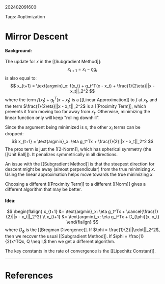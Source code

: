 202402091600

Tags: #optimization 

# Mirror Descent

#### Background:
The update for $x$ in the [[Subgradient Method]]:
$$
x_{t+1} = x_t - \eta g_t
$$
is also equal to:
$$
x_{t+1} = \text{argmin}_x: f(x_t) + g_t^T(x - x_t) + \frac{1}{2\eta}||x - x_t||_2^2
$$
where the term $f(x_t) + g_t^T(x - x_t)$ is a [[Linear Approximation]] to $f$ at $x_t$,
and the term $\frac{1}{2\eta}||x - x_t||_2^2$ is a [[Proximity Term]], which prevents it from moving too far away from $x_t$.  Otherwise, minimizing the linear function only will keep "rolling downhill".

Since the argument being minimized is $x$, the other $x_t$ terms can be dropped:
$$
x_{t+1} = \text{argmin}_x: \eta g_t^Tx + \frac{1}{2}||x - x_t||_2^2
$$
The prox term is just the [[2-Norm]], which has spherical symmetry (the [[Unit Ball]]).  It penalizes symmetrically in all directions.

An issue with the [[Subgradient Method]] is that the steepest direction for descent might be away (almost perpendicular) from the true minimizing $x$.  Using the linear approximation helps move towards the true minimizing $x$.

Choosing a different [[Proximity Term]] to a different [[Norm]] gives a different algorithm that may be better.

#### Idea:
$$
\begin{flalign}
x_{t+1} &= \text{argmin}_x: \eta g_t^Tx + \cancel{\frac{1}{2}||x - x_t||_2^2} \\
x_{t+1} &= \text{argmin}_x: \eta g_t^Tx + D_{\phi}(x, x_t)
\end{flalign}
$$
where $D_{\phi}$ is the [[Bregman Divergence]].
If $\phi = \frac{1}{2}||\cdot||_2^2$, then we recover the usual [[Subgradient Method]].
If $\phi = \frac{1}{2}x^TQx, Q \neq I,$ then we get a different algorithm.

The key constants in the rate of convergence is the [[Lipschitz Constant]].

---
# References
